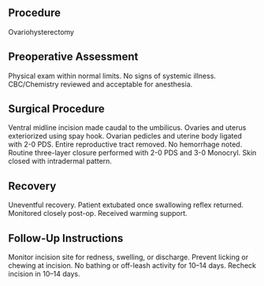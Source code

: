 ## Procedure
Ovariohysterectomy

## Preoperative Assessment
Physical exam within normal limits. No signs of systemic illness. CBC/Chemistry reviewed and acceptable for anesthesia.

## Surgical Procedure
Ventral midline incision made caudal to the umbilicus. Ovaries and uterus exteriorized using spay hook. Ovarian pedicles and uterine body ligated with 2-0 PDS. Entire reproductive tract removed. No hemorrhage noted. Routine three-layer closure performed with 2-0 PDS and 3-0 Monocryl. Skin closed with intradermal pattern.

## Recovery
Uneventful recovery. Patient extubated once swallowing reflex returned. Monitored closely post-op. Received warming support.

## Follow-Up Instructions
Monitor incision site for redness, swelling, or discharge. Prevent licking or chewing at incision. No bathing or off-leash activity for 10–14 days. Recheck incision in 10–14 days.